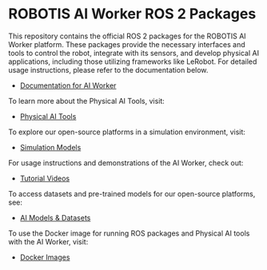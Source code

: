 # ROBOTIS AI Worker ROS 2 Packages

This repository contains the official ROS 2 packages for the ROBOTIS AI Worker platform. These packages provide the necessary interfaces and tools to control the robot, integrate with its sensors, and develop physical AI applications, including those utilizing frameworks like LeRobot. For detailed usage instructions, please refer to the documentation below.
  - [Documentation for AI Worker](https://ai.robotis.com/)

To learn more about the Physical AI Tools, visit:
  - [Physical AI Tools](https://github.com/ROBOTIS-GIT/physical_ai_tools)

To explore our open-source platforms in a simulation environment, visit:
  - [Simulation Models](https://github.com/ROBOTIS-GIT/robotis_mujoco_menagerie)

For usage instructions and demonstrations of the AI Worker, check out:
  - [Tutorial Videos](https://www.youtube.com/@ROBOTISOpenSourceTeam)

To access datasets and pre-trained models for our open-source platforms, see:
  - [AI Models & Datasets](https://huggingface.co/ROBOTIS)

To use the Docker image for running ROS packages and Physical AI tools with the AI Worker, visit:
  - [Docker Images](https://hub.docker.com/r/robotis/ros/tags)
